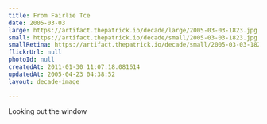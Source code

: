 ```yaml
---
title: From Fairlie Tce
date: 2005-03-03
large: https://artifact.thepatrick.io/decade/large/2005-03-03-1823.jpg
small: https://artifact.thepatrick.io/decade/small/2005-03-03-1823.jpg
smallRetina: https://artifact.thepatrick.io/decade/small/2005-03-03-1823@2x.jpg
flickrUrl: null
photoId: null
createdAt: 2011-01-30 11:07:18.081614
updatedAt: 2005-04-23 04:38:52
layout: decade-image

---
```

Looking out the window
